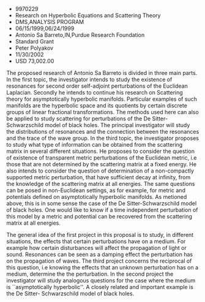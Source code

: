 
* 9970229
* Research on Hyperbolic Equations and Scattering Theory
* DMS,ANALYSIS PROGRAM
* 06/15/1999,06/24/1999
* Antonio Sa Barreto,IN,Purdue Research Foundation
* Standard Grant
* Peter Polyakov
* 11/30/2002
* USD 73,002.00

The proposed research of Antonio Sa Barreto is divided in three main parts. In
the first topic, the investigator intends to study the existence of resonances
for second order self-adjoint perturbations of the Euclidean Laplacian. Secondly
he intends to continue his research on Scattering theory for asymptotically
hyperbolic manifolds. Particular examples of such manifolds are the hyperbolic
space and its quotients by certain discrete groups of linear fractional
transformations. The methods used here can also be applied to study scattering
for perturbations of the De Sitter-Schwarzschild model of black holes. The
principal investigator will study the distributions of resonances and the
connection between the resonances and the trace of the wave group. In the third
topic, the investigator proposes to study what type of information can be
obtained from the scattering matrix in several different situations. He proposes
to consider the question of existence of transparent metric perturbations of the
Euclidean metric, i.e those that are not determined by the scattering matrix at
a fixed energy. He also intends to consider the question of determination of a
non-compactly supported metric perturbation, that have sufficient decay at
infinity, from the knowledge of the scattering matrix at all energies. The same
questions can be posed in non-Euclidean settings, as for example, for metric and
potentials defined on asymptotically hyperbolic manifolds. As metioned above,
this is in some sense the case of the De Sitter-Schwarzschild model of black
holes. One would like to know if a time independent perturbation of this model
by a metric and potential can be recovered from the scattering matrix at all
energies.

The general idea of the first project in this proposal is to study, in
different situations, the effects that certain perturbations have on a medium.
For example how certain disturbances will affect the propagation of light or
sound. Resonances can be seen as a damping effect the perturbation has on the
propagation of waves. The third project concerns the reciprocal of this
question, i.e knowing the effects that an unknown perturbation has on a medium,
determine the the perturbation. In the second project the investigator will
study analogous questions for the case where the medium is ``asymptotically
hyperbolic''. A closely related and important example is the De Sitter-
Schwarzschild model of black holes.




